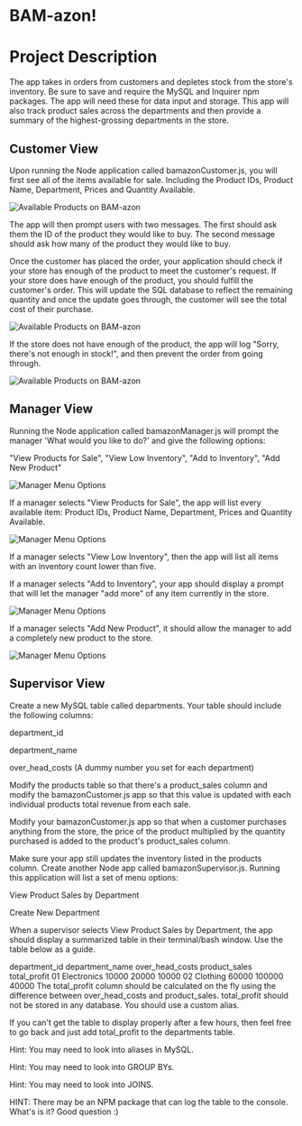 <h1>BAM-azon!</h1>
<h1>Project Description</h1>

The app takes in orders from customers and depletes stock from the store's inventory. Be sure to save and require the MySQL and Inquirer npm packages.  The app will need these for data input and storage.  This app will also track product sales across the departments and then provide a summary of the highest-grossing departments in the store.

<h2> Customer View </h2>

Upon running the Node application called bamazonCustomer.js, you will first see all of the items available for sale. Including the Product IDs, Product Name, Department, Prices and Quantity Available.

![Available Products on BAM-azon](../master/images/productlist.png)

The app will then prompt users with two messages.  The first should ask them the ID of the product they would like to buy.
The second message should ask how many of the product they would like to buy.

Once the customer has placed the order, your application should check if your store has enough of the product to meet the customer's request.  If your store does have enough of the product, you should fulfill the customer's order.  This will update the SQL database to reflect the remaining quantity and once the update goes through, the customer will see the total cost of their purchase.

![Available Products on BAM-azon](../master/images/purchaseproduct.png)

If the store does not have enough of the product, the app will log "Sorry, there's not enough in stock!", and then prevent the order from going through.

![Available Products on BAM-azon](../master/images/qtyexceedsavail.png)


<h2> Manager View </h2>

Running the Node application called bamazonManager.js will prompt the manager 'What would you like to do?' and give the following options:

"View Products for Sale", "View Low Inventory", "Add to Inventory", "Add New Product"

![Manager Menu Options](../master/images/managermenu.png)

If a manager selects "View Products for Sale", the app will list every available item: Product IDs, Product Name, Department, Prices and Quantity Available.

![Manager Menu Options](../master/images/viewproducts.png)

If a manager selects "View Low Inventory", then the app will list all items with an inventory count lower than five.

If a manager selects "Add to Inventory", your app should display a prompt that will let the manager "add more" of any item currently in the store.

![Manager Menu Options](../master/images/addtoinventory.png)

If a manager selects "Add New Product", it should allow the manager to add a completely new product to the store.

![Manager Menu Options](../master/images/addnewproduct.png)

<h2>Supervisor View</h2>
Create a new MySQL table called departments. Your table should include the following columns:

department_id

department_name

over_head_costs (A dummy number you set for each department)

Modify the products table so that there's a product_sales column and modify the bamazonCustomer.js app so that this value is updated with each individual products total revenue from each sale.

Modify your bamazonCustomer.js app so that when a customer purchases anything from the store, the price of the product multiplied by the quantity purchased is added to the product's product_sales column.

Make sure your app still updates the inventory listed in the products column.
Create another Node app called bamazonSupervisor.js. Running this application will list a set of menu options:

View Product Sales by Department

Create New Department

When a supervisor selects View Product Sales by Department, the app should display a summarized table in their terminal/bash window. Use the table below as a guide.

department_id	department_name	over_head_costs	product_sales	total_profit
01	Electronics	10000	20000	10000
02	Clothing	60000	100000	40000
The total_profit column should be calculated on the fly using the difference between over_head_costs and product_sales. total_profit should not be stored in any database. You should use a custom alias.

If you can't get the table to display properly after a few hours, then feel free to go back and just add total_profit to the departments table.

Hint: You may need to look into aliases in MySQL.

Hint: You may need to look into GROUP BYs.

Hint: You may need to look into JOINS.

HINT: There may be an NPM package that can log the table to the console. What's is it? Good question :)
